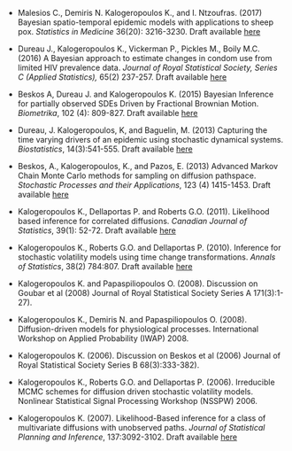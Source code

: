 * Malesios C., Demiris N. Kalogeropoulos K., and I. Ntzoufras. (2017) Bayesian spatio-temporal epidemic models with applications to sheep pox. *Statistics in Medicine* 36(20): 3216-3230. Draft available [here](http://arxiv.org/abs/1403.1783)

* Dureau J., Kalogeropoulos K., Vickerman P., Pickles M., Boily M.C. (2016) A Bayesian approach to estimate changes in condom use from limited HIV prevalence data. *Journal of Royal Statistical Society, Series C (Applied Statistics),* 65(2) 237-257. Draft available [here](http://arxiv.org/abs/1211.5472)

* Beskos A, Dureau J. and Kalogeropoulos K. (2015) Bayesian Inference for partially observed SDEs Driven by Fractional Brownian Motion. *Biometrika*, 102 (4): 809-827. Draft available [here](http://arxiv.org/abs/1307.0238)

* Dureau, J. Kalogeropoulos, K, and Baguelin, M. (2013) Capturing the time varying drivers of an epidemic using stochastic dynamical systems.  *Biostatistics*, 14(3):541-555. Draft available [here](http://arxiv.org/abs/1203.5950)

* Beskos, A., Kalogeropoulos, K., and Pazos, E. (2013) Advanced Markov Chain Monte Carlo methods for sampling on diffusion pathspace. *Stochastic Processes and their Applications*, 123 (4) 1415-1453. Draft available [here](http://eprints.lse.ac.uk/46433/)

* Kalogeropoulos K., Dellaportas P. and Roberts G.O. (2011). Likelihood based inference for
correlated diffusions. *Canadian Journal of Statistics*, 39(1): 52-72. Draft available [here](http://eprints.lse.ac.uk/31354/)

* Kalogeropoulos K., Roberts G.O. and Dellaportas P. (2010). Inference for stochastic volatility models using time change transformations. *Annals of Statistics*, 38(2) 784:807. Draft available [here](http://eprints.lse.ac.uk/31421/)

* Kalogeropoulos K. and Papaspiliopoulos O. (2008). Discussion on Goubar et al (2008) Journal of Royal Statistical Society Series A 171(3):1-27).

* Kalogeropoulos K., Demiris N. and Papaspiliopoulos O. (2008). Diffusion-driven models for
physiological processes. International Workshop on Applied Probability (IWAP) 2008.

* Kalogeropoulos K. (2006). Discussion on Beskos et al (2006) Journal of Royal Statistical
Society Series B 68(3):333-382).

* Kalogeropoulos K., Roberts G.O. and Dellaportas P. (2006). Irreducible MCMC schemes
for diffusion driven stochastic volatility models. Nonlinear Statistical Signal Processing
Workshop (NSSPW) 2006.

* Kalogeropoulos K. (2007). Likelihood-Based inference for a class of multivariate diffusions with unobserved paths.  *Journal of Statistical Planning and Inference*, 137:3092-3102. Draft available [here](http://eprints.lse.ac.uk/31423/)

